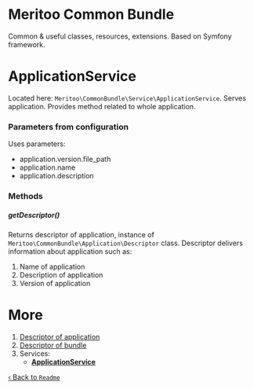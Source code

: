 # Meritoo Common Bundle

Common & useful classes, resources, extensions. Based on Symfony framework.

# ApplicationService

Located here: `Meritoo\CommonBundle\Service\ApplicationService`. Serves application. Provides method related to whole application.

### Parameters from configuration

Uses parameters:

- application.version.file_path
- application.name
- application.description

### Methods

##### getDescriptor()

Returns descriptor of application, instance of `Meritoo\CommonBundle\Application\Descriptor` class. Descriptor delivers information about application such as:

1. Name of application
2. Description of application
3. Version of application

# More

1. [Descriptor of application](/Descriptor-of-application.md)
2. [Descriptor of bundle](Descriptor-of-bundle.md)
3. Services:
	- [**ApplicationService**](Services/ApplicationService.md)

[&lsaquo; Back to `Readme`](../README.md)
